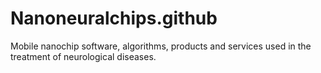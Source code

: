 # Nanoneuralchips.github
Mobile nanochip software, algorithms, products and services used in the treatment of neurological diseases.
